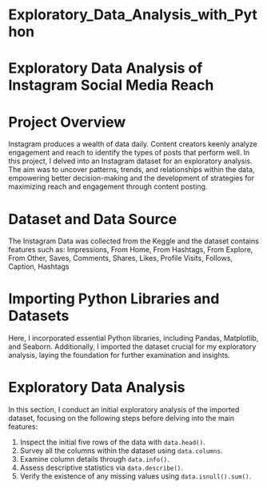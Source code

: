 # Exploratory_Data_Analysis_with_Python

# Exploratory Data Analysis of Instagram Social Media Reach

# Project Overview

Instagram produces a wealth of data daily. Content creators keenly analyze engagement and reach to identify the types of posts that perform well. In this project, I delved into an Instagram dataset for an exploratory analysis. The aim was to uncover patterns, trends, and relationships within the data, empowering better decision-making and the development of strategies for maximizing reach and engagement through content posting.

# Dataset and Data Source

The Instagram Data was collected from the Keggle and the dataset contains features such as: Impressions, From Home, From Hashtags, From Explore, From Other, Saves, Comments, Shares, Likes, Profile Visits, Follows, Caption, Hashtags


# Importing Python Libraries and Datasets

Here, I incorporated essential Python libraries, including Pandas, Matplotlib, and Seaborn. Additionally, I imported the dataset crucial for my exploratory analysis, laying the foundation for further examination and insights.

# Exploratory Data Analysis 

In this section, I conduct an initial exploratory analysis of the imported dataset, focusing on the following steps before delving into the main features:

1. Inspect the initial five rows of the data with `data.head()`.
2. Survey all the columns within the dataset using `data.columns`.
3. Examine column details through `data.info()`.
4. Assess descriptive statistics via `data.describe()`.
5. Verify the existence of any missing values using `data.isnull().sum()`.



